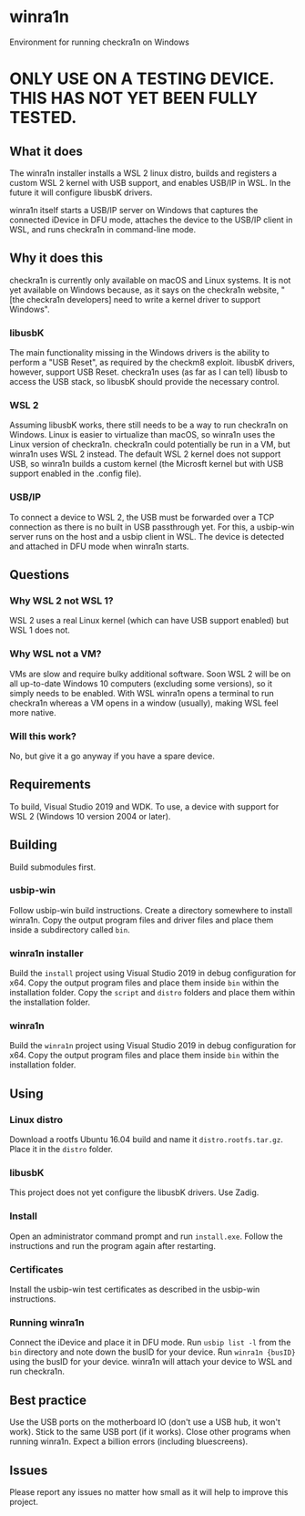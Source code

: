 # winra1n
Environment for running checkra1n on Windows
# ONLY USE ON A TESTING DEVICE. THIS HAS NOT YET BEEN FULLY TESTED.
## What it does
The winra1n installer installs a WSL 2 linux distro, builds and registers a custom WSL 2 kernel with USB support, and enables USB/IP in WSL. In the future it will configure libusbK drivers.

winra1n itself starts a USB/IP server on Windows that captures the connected iDevice in DFU mode, attaches the device to the USB/IP client in WSL, and runs checkra1n in command-line mode.
## Why it does this
checkra1n is currently only available on macOS and Linux systems. It is not yet available on Windows because, as it says on the checkra1n website, "[the checkra1n developers] need to write a kernel driver to support Windows".
### libusbK
The main functionality missing in the Windows drivers is the ability to perform a "USB Reset", as required by the checkm8 exploit. libusbK drivers, however, support USB Reset. checkra1n uses (as far as I can tell) libusb to access the USB stack, so libusbK should provide the necessary control.
### WSL 2
Assuming libusbK works, there still needs to be a way to run checkra1n on Windows. Linux is easier to virtualize than macOS, so winra1n uses the Linux version of checkra1n. checkra1n could potentially be run in a VM, but winra1n uses WSL 2 instead. The default WSL 2 kernel does not support USB, so winra1n builds a custom kernel (the Microsft kernel but with USB support enabled in the .config file). 
### USB/IP
To connect a device to WSL 2, the USB must be forwarded over a TCP connection as there is no built in USB passthrough yet. For this, a usbip-win server runs on the host and a usbip client in WSL. The device is detected and attached in DFU mode when winra1n starts.
## Questions
### Why WSL 2 not WSL 1?
WSL 2 uses a real Linux kernel (which can have USB support enabled) but WSL 1 does not.
### Why WSL not a VM?
VMs are slow and require bulky additional software. Soon WSL 2 will be on all up-to-date Windows 10 computers (excluding some versions), so it simply needs to be enabled. With WSL winra1n opens a terminal to run checkra1n whereas a VM opens in a window (usually), making WSL feel more native.
### Will this work?
No, but give it a go anyway if you have a spare device.
## Requirements
To build, Visual Studio 2019 and WDK.
To use, a device with support for WSL 2 (Windows 10 version 2004 or later).
## Building
Build submodules first.
### usbip-win
Follow usbip-win build instructions. Create a directory somewhere to install winra1n. Copy the output program files and driver files and place them inside a subdirectory called `bin`.
### winra1n installer
Build the `install` project using Visual Studio 2019 in debug configuration for x64. Copy the output program files and place them inside `bin` within the installation folder. Copy the `script` and `distro` folders and place them within the installation folder.
### winra1n
Build the `winra1n` project using Visual Studio 2019 in debug configuration for x64. Copy the output program files and place them inside `bin` within the installation folder.
## Using
### Linux distro
Download a rootfs Ubuntu 16.04 build and name it `distro.rootfs.tar.gz`. Place it in the `distro` folder.
### libusbK
This project does not yet configure the libusbK drivers. Use Zadig.
### Install
Open an administrator command prompt and run `install.exe`. Follow the instructions and run the program again after restarting.
### Certificates
Install the usbip-win test certificates as described in the usbip-win instructions.
### Running winra1n
Connect the iDevice and place it in DFU mode. Run `usbip list -l` from the `bin` directory and note down the busID for your device. Run `winra1n {busID}` using the busID for your device. winra1n will attach your device to WSL and run checkra1n.
## Best practice
Use the USB ports on the motherboard IO (don't use a USB hub, it won't work). Stick to the same USB port (if it works). Close other programs when running winra1n. Expect a billion errors (including bluescreens).
## Issues
Please report any issues no matter how small as it will help to improve this project.
